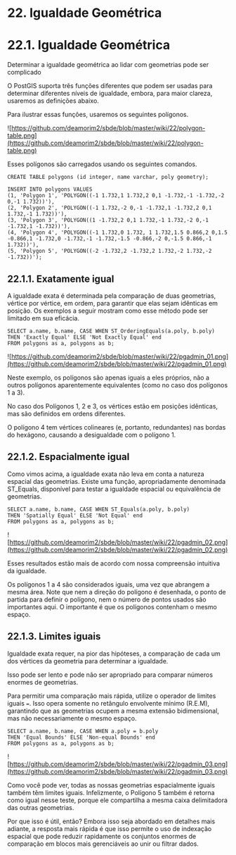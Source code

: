 # 22. Igualdade Geométrica

# 22.1. Igualdade Geométrica

Determinar a igualdade geométrica ao lidar com geometrias pode ser complicado

O PostGIS suporta três funções diferentes que podem ser usadas para determinar diferentes níveis de igualdade, embora, para maior clareza, usaremos as definições abaixo.

Para ilustrar essas funções, usaremos os seguintes polígonos.

![https://github.com/deamorim2/sbde/blob/master/wiki/22/polygon-table.png](https://github.com/deamorim2/sbde/blob/master/wiki/22/polygon-table.png)

Esses polígonos são carregados usando os seguintes comandos.

    CREATE TABLE polygons (id integer, name varchar, poly geometry);

    INSERT INTO polygons VALUES
    (1, 'Polygon 1', 'POLYGON((-1 1.732,1 1.732,2 0,1 -1.732,-1 -1.732,-2 0,-1 1.732))'),
    (2, 'Polygon 2', 'POLYGON((-1 1.732,-2 0,-1 -1.732,1 -1.732,2 0,1 1.732,-1 1.732))'),
    (3, 'Polygon 3', 'POLYGON((1 -1.732,2 0,1 1.732,-1 1.732,-2 0,-1 -1.732,1 -1.732))'),
    (4, 'Polygon 4', 'POLYGON((-1 1.732,0 1.732, 1 1.732,1.5 0.866,2 0,1.5 -0.866,1 -1.732,0 -1.732,-1 -1.732,-1.5 -0.866,-2 0,-1.5 0.866,-1 1.732))'),
    (5, 'Polygon 5', 'POLYGON((-2 -1.732,2 -1.732,2 1.732,-2 1.732,-2 -1.732))');

## 22.1.1. Exatamente igual

A igualdade exata é determinada pela comparação de duas geometrias, vértice por vértice, em ordem, para garantir que elas sejam idênticas em posição. Os exemplos a seguir mostram como esse método pode ser limitado em sua eficácia.

    SELECT a.name, b.name, CASE WHEN ST_OrderingEquals(a.poly, b.poly)
    THEN 'Exactly Equal' ELSE 'Not Exactly Equal' end
    FROM polygons as a, polygons as b;

![https://github.com/deamorim2/sbde/blob/master/wiki/22/pgadmin_01.png](https://github.com/deamorim2/sbde/blob/master/wiki/22/pgadmin_01.png)

Neste exemplo, os polígonos são apenas iguais a eles próprios, não a outros polígonos aparentemente equivalentes (como no caso dos polígonos 1 a 3).

No caso dos Polígonos 1, 2 e 3, os vértices estão em posições idênticas, mas são definidos em ordens diferentes.

O polígono 4 tem vértices colineares (e, portanto, redundantes) nas bordas do hexágono, causando a desigualdade com o polígono 1.

## 22.1.2. Espacialmente igual

Como vimos acima, a igualdade exata não leva em conta a natureza espacial das geometrias. Existe uma função, apropriadamente denominada ST_Equals, disponível para testar a igualdade espacial ou equivalência de geometrias.

    SELECT a.name, b.name, CASE WHEN ST_Equals(a.poly, b.poly)
    THEN 'Spatially Equal' ELSE 'Not Equal' end
    FROM polygons as a, polygons as b;

![https://github.com/deamorim2/sbde/blob/master/wiki/22/pgadmin_02.png](https://github.com/deamorim2/sbde/blob/master/wiki/22/pgadmin_02.png)

Esses resultados estão mais de acordo com nossa compreensão intuitiva da igualdade.

Os polígonos 1 a 4 são considerados iguais, uma vez que abrangem a mesma área. Note que nem a direção do polígono é desenhada, o ponto de partida para definir o polígono, nem o número de pontos usados são importantes aqui. O importante é que os polígonos contenham o mesmo espaço.

## 22.1.3. Limites iguais

Igualdade exata requer, na pior das hipóteses, a comparação de cada um dos vértices da geometria para determinar a igualdade.

Isso pode ser lento e pode não ser apropriado para comparar números enormes de geometrias.

Para permitir uma comparação mais rápida, utilize o operador de limites iguais `=`. Isso opera somente no retângulo envolvente mínimo (R.E.M), garantindo que as geometrias ocupem a mesma extensão bidimensional, mas não necessariamente o mesmo espaço.

    SELECT a.name, b.name, CASE WHEN a.poly = b.poly
    THEN 'Equal Bounds' ELSE 'Non-equal Bounds' end
    FROM polygons as a, polygons as b;

![https://github.com/deamorim2/sbde/blob/master/wiki/22/pgadmin_03.png](https://github.com/deamorim2/sbde/blob/master/wiki/22/pgadmin_03.png)

Como você pode ver, todas as nossas geometrias espacialmente iguais também têm limites iguais. Infelizmente, o Polígono 5 também é retorna como igual nesse teste, porque ele compartilha a mesma caixa delimitadora das outras geometrias.

Por que isso é útil, então? Embora isso seja abordado em detalhes mais adiante, a resposta mais rápida é que isso permite o uso de indexação espacial que pode reduzir rapidamente os conjuntos enormes de comparação em blocos mais gerenciáveis ao unir ou filtrar dados.
